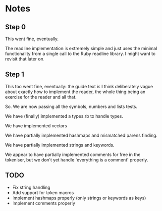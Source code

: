 # Notes

## Step 0

This went fine, eventually.

The readline implementation is extremely simple and just uses the minimal
functionality from a single call to the Ruby readline library. I might want
to revisit that later on.

## Step 1

This too went fine, eventually: the guide text is I think deliberately vague
about exactly how to implement the reader, the whole thing being an exercise
for the reader and all that.

So. We are now passing all the symbols, numbers and lists tests.

We have (finally) implemented a types.rb to handle types.

We have implemented vectors

We have partially implemented hashmaps and mismatched parens finding.

We have partially implemented strings and keywords.

We appear to have partially implemented comments for free in the tokeniser,
but we don't yet handle 'everything is a comment' properly.

## TODO

* Fix string handling
* Add support for token macros
* Implement hashmaps properly (only strings or keywords as keys)
* Implement comments properly
